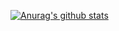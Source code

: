 [![Anurag's github stats](https://github-readme-stats.vercel.app/api?username=wisdommen&count_private=true&show_icons=true)](https://github.com/anuraghazra/github-readme-stats)
